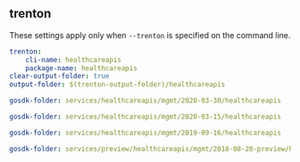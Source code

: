 
## trenton

These settings apply only when `--trenton` is specified on the command line.

``` yaml $(trenton)
trenton:
    cli-name: healthcareapis
    package-name: healthcareapis
clear-output-folder: true
output-folder: $(trenton-output-folder)/healthcareapis
```

``` yaml $(tag) == 'package-2020-03-30' && $(trenton)
gosdk-folder: services/healthcareapis/mgmt/2020-03-30/healthcareapis
```

``` yaml $(tag) == 'package-2020-03' && $(trenton)
gosdk-folder: services/healthcareapis/mgmt/2020-03-15/healthcareapis
```

``` yaml $(tag) == 'package-2019-09' && $(trenton)
gosdk-folder: services/healthcareapis/mgmt/2019-09-16/healthcareapis
```

``` yaml $(tag) == 'package-2018-08-preview' && $(trenton)
gosdk-folder: services/preview/healthcareapis/mgmt/2018-08-20-preview/healthcareapis
```
